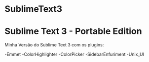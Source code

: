 # SublimeText3
Sublime Text 3 - Portable Edition
=================================
Minha Versão do Sublime Text 3 com os plugins:

-Emmet
-ColorHighlighter
-ColorPicker
-SidebarEnfuriment
-Unix_UI

